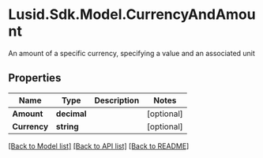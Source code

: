 # Lusid.Sdk.Model.CurrencyAndAmount
An amount of a specific currency, specifying a value and an associated unit
## Properties

Name | Type | Description | Notes
------------ | ------------- | ------------- | -------------
**Amount** | **decimal** |  | [optional] 
**Currency** | **string** |  | [optional] 

[[Back to Model list]](../README.md#documentation-for-models) [[Back to API list]](../README.md#documentation-for-api-endpoints) [[Back to README]](../README.md)

